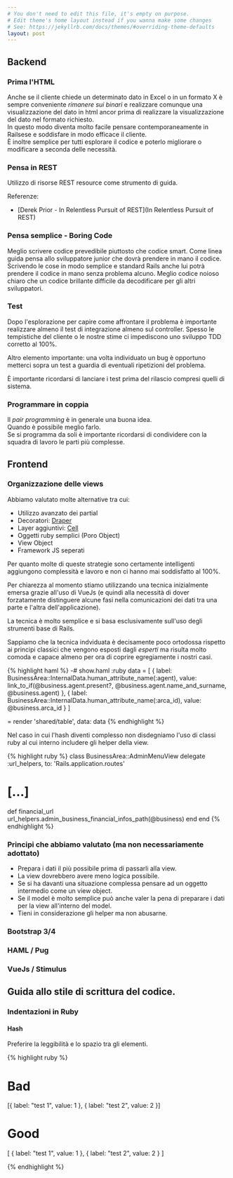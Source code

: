 ```yaml
---
# You don't need to edit this file, it's empty on purpose.
# Edit theme's home layout instead if you wanna make some changes
# See: https://jekyllrb.com/docs/themes/#overriding-theme-defaults
layout: post
---
```


## Backend

### Prima l'HTML

Anche se il cliente chiede un determinato dato in Excel o in un formato X è sempre conveniente _rimanere sui binari_ e realizzare comunque una visualizzazione del dato in html ancor prima di realizzare la visualizzazione del dato nel formato richiesto.  
In questo modo diventa molto facile pensare contemporaneamente in Railsese e soddisfare in modo efficace il cliente.  
È inoltre semplice per tutti esplorare il codice e poterlo migliorare o modificare a seconda delle necessità.

### Pensa in REST

Utilizzo di risorse REST resource come strumento di guida.

Referenze:

- [Derek Prior - In Relentless Pursuit of REST](In Relentless Pursuit of REST)

### Pensa semplice - Boring Code

Meglio scrivere codice prevedibile piuttosto che codice smart.
Come linea guida pensa allo sviluppatore junior che dovrà prendere in mano il codice.
Scrivendo le cose in modo semplice e standard Rails anche lui potrà prendere
il codice in mano senza problema alcuno.
Meglio codice noioso chiaro che un codice brillante difficile da decodificare per gli altri sviluppatori.

### Test

Dopo l'esplorazione per capire come affrontare il problema è importante realizzare almeno il test di integrazione almeno sul controller.
Spesso le tempistiche del cliente o le nostre stime ci impediscono uno sviluppo TDD corretto al 100%.

Altro elemento importante:
una volta individuato un bug è opportuno metterci sopra un test a guardia di eventuali ripetizioni del problema.

È importante ricordarsi di lanciare i test prima del rilascio compresi quelli di sistema.

### Programmare in coppia
Il _pair programming_ è in generale una buona idea.  
Quando è possibile meglio farlo.  
Se si programma da soli è importante ricordarsi di condividere con la squadra di lavoro le parti più complesse.

## Frontend

### Organizzazione delle views

Abbiamo valutato molte alternative tra cui:

- Utilizzo avanzato dei partial
- Decoratori: [Draper](https://github.com/drapergem/draper)
- Layer aggiuntivi: [Cell](https://github.com/trailblazer/cells)
- Oggetti ruby semplici (Poro Object)
- View Object
- Framework JS seperati

Per quanto molte di queste strategie sono certamente intelligenti aggiungono complessità e lavoro e non ci hanno mai soddisfatto al 100%.

Per chiarezza al momento stiamo utilizzando una tecnica inizialmente emersa grazie all'uso di VueJs (e quindi alla necessità di dover forzatamente distinguere alcune fasi nella comunicazioni dei dati tra una parte e l'altra dell'applicazione).

La tecnica è molto semplice e si basa esclusivamente sull'uso degli strumenti base di Rails.

Sappiamo che la tecnica indviduata è decisamente poco ortodossa rispetto ai principi classici che vengono esposti dagli _esperti_ ma risulta molto comoda e capace almeno per ora di coprire egregiamente i nostri casi.

{% highlight haml %}
  -# show.haml
  :ruby
    data = [
      {
        label: BusinessArea::InternalData.human_attribute_name(:agent),
        value: link_to_if(@business.agent.present?, @business.agent.name_and_surname, @business.agent)
      },
      {
        label: BusinessArea::InternalData.human_attribute_name(:arca_id),
        value: @business.arca_id
      }
    ]

  = render 'shared/table', data: data
{% endhighlight %}

Nel caso in cui l'hash diventi complesso non disdegniamo l'uso di classi ruby al cui interno includere gli helper della view.

{% highlight ruby %}
class BusinessArea::AdminMenuView
  delegate :url_helpers, to: 'Rails.application.routes'
  # [...]

  def financial_url
    url_helpers.admin_business_financial_infos_path(@business)
  end
end
{% endhighlight %}

### Principi che abbiamo valutato (ma non necessariamente adottato)

- Prepara i dati il più possibile prima di passarli alla view.
- La view dovrebbero avere meno logica possibile.
- Se si ha davanti una situazione complessa pensare ad un oggetto intermedio come un view object.
- Se il model è molto semplice può anche valer la pena di preparare i dati per la view all'interno del model.
- Tieni in considerazione gli helper ma non abusarne.

### Bootstrap 3/4

### HAML / Pug

### VueJs / Stimulus

## Guida allo stile di scrittura del codice.

### Indentazioni in Ruby

#### Hash

Preferire la leggibilità e lo spazio tra gli elementi.

{% highlight ruby %}

# Bad

[{ label: "test 1",
  value: 1 },
{ label: "test 2",
  value: 2 }]

# Good

[
  {
    label: "test 1",
    value: 1
  },
  {
    label: "test 2",
    value: 2
  }
]

{% endhighlight %}
